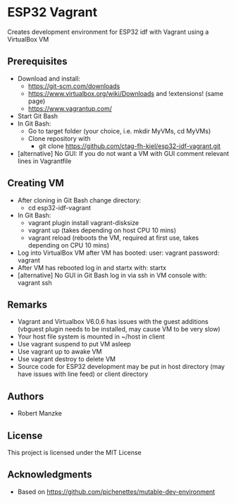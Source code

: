 # ESP32 Vagrant

Creates development environment for ESP32 idf with Vagrant using a VirtualBox VM

## Prerequisites

* Download and install:
	* https://git-scm.com/downloads
	* https://www.virtualbox.org/wiki/Downloads and !extensions! (same page)
	* https://www.vagrantup.com/
* Start Git Bash
* In Git Bash:
	* Go to target folder (your choice, i.e. mkdir MyVMs, cd MyVMs)
	* Clone repository with 
		* git clone https://github.com/ctag-fh-kiel/esp32-idf-vagrant.git 
* [alternative] No GUI: If you do not want a VM with GUI comment relevant lines in Vagrantfile

## Creating VM

* After cloning in Git Bash change directory: 
	* cd esp32-idf-vagrant
* In Git Bash: 
	* vagrant plugin install vagrant-disksize
	* vagrant up (takes depending on host CPU 10 mins)
	* vagrant reload (reboots the VM, required at first use, takes depending on CPU 10 mins)
* Log into VirtualBox VM after VM has booted: user: vagrant password: vagrant
* After VM has rebooted log in and startx with: startx
* [alternative] No GUI in Git Bash log in via ssh in VM console with: vagrant ssh

## Remarks

* Vagrant and Virtualbox V6.0.6 has issues with the guest additions (vbguest plugin needs to be installed, may cause VM to be very slow)
* Your host file system is mounted in ~/host in client
* Use vagrant suspend to put VM asleep
* Use vagrant up to awake VM
* Use vagrant destroy to delete VM 
* Source code for ESP32 development may be put in host directory (may have issues with line feed) or client directory

## Authors

* Robert Manzke

## License

This project is licensed under the MIT License

## Acknowledgments

* Based on https://github.com/pichenettes/mutable-dev-environment


